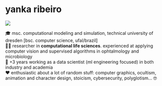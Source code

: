 <!-- <img align='right' src="https://github-readme-stats.vercel.app/api/top-langs/?username=yrribeiro&theme=dark&langs_count=8&layout=compact)](https://github.com/anuraghazra/github-readme-stats"> -->

# yanka ribeiro
<a><a href="https://www.linkedin.com/in/yanka-ribeiro/"><img src="https://img.shields.io/badge/linkedin-%230077B5.svg?&logo=linkedin&logoColor=white"/></a>
<p>
  
🎓 msc. computational modeling and simulation, technical university of dresden [bsc. computer science, ufal/brazil] <br>
👨‍💻 researcher in <b>computational life sciences</b>. experienced at applying computer vision and supervised algorithms in ophtalmology and microbiology</b><br> 
💼 +3 years working as a data scientist (ml engineering focused) in both industry and academia<br>
❤ enthusiastic about a lot of random stuff: computer graphics, ocultism, animation and character design, stoicism, cybersecurity, polyglotism... 🤓
</p>

